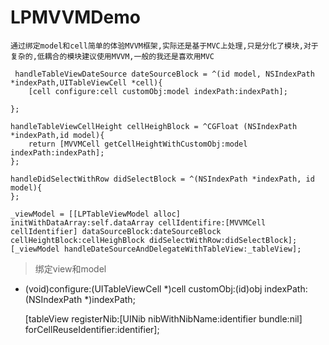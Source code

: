 # LPMVVMDemo
`通过绑定model和cell简单的体验MVVM框架,实际还是基于MVC上处理,只是分化了模块,对于复杂的,低耦合的模块建议使用MVVM,一般的我还是喜欢用MVC`
     
     handleTableViewDateSource dateSourceBlock = ^(id model, NSIndexPath *indexPath,UITableViewCell *cell){
        [cell configure:cell customObj:model indexPath:indexPath];
        
    };
    
    handleTableViewCellHeight cellHeighBlock = ^CGFloat (NSIndexPath *indexPath,id model){
        return [MVVMCell getCellHeightWithCustomObj:model indexPath:indexPath];
    };
    
    handleDidSelectWithRow didSelectBlock = ^(NSIndexPath *indexPath, id model){
    };
    
    _viewModel = [[LPTableViewModel alloc] initWithDataArray:self.dataArray cellIdentifire:[MVVMCell cellIdentifier] dataSourceBlock:dateSourceBlock cellHeightBlock:cellHeighBlock didSelectWithRow:didSelectBlock];
    [_viewModel handleDateSourceAndDelegateWithTableView:_tableView];

> 绑定view和model
 - (void)configure:(UITableViewCell *)cell
        customObj:(id)obj
        indexPath:(NSIndexPath *)indexPath;

          

     [tableView registerNib:[UINib nibWithNibName:identifier bundle:nil] forCellReuseIdentifier:identifier];
